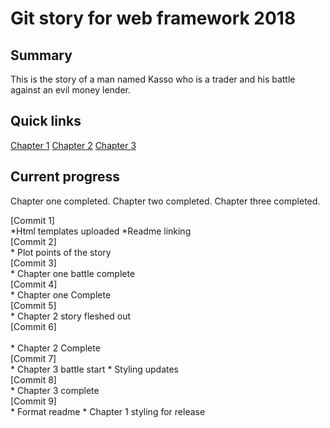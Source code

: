 # Git story for web framework 2018

## Summary
This is the story of a man named Kasso who is a trader and his battle against an evil money lender.

## Quick links
[Chapter 1](https://github.com/AndrewSherlock/year3-story-2018/blob/master/Chapter1.html)
[Chapter 2](https://github.com/AndrewSherlock/year3-story-2018/blob/master/Chapter2.html)
[Chapter 3](https://github.com/AndrewSherlock/year3-story-2018/blob/master/Chapter3.html)


## Current progress
Chapter one completed. 
Chapter two completed.
Chapter three completed.

[Commit 1] 
    <br>
    *Html templates uploaded
    *Readme linking
    <br>
[Commit 2]
    <br>
    * Plot points of the story
    <br>
[Commit 3]
    <br>
    * Chapter one battle complete
    <br>
[Commit 4]
    <br>
    * Chapter one Complete
    <br>
[Commit 5]
    <br>
    * Chapter 2 story fleshed out
    <br>
[Commit 6]
    <br>   
    * Chapter 2 Complete
    <br>
[Commit 7]
    <br>
    * Chapter 3 battle start
    * Styling updates
    <br>
[Commit 8]
    <br>
    * Chapter 3 complete
    <br>
[Commit 9]
    <br>
    * Format readme
    * Chapter 1 styling for release
    <br>
